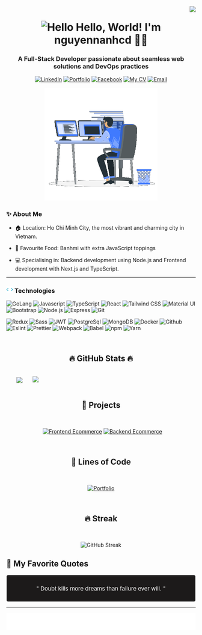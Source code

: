 <!--START_SECTION:nguyenanh-->
<img align="right" src="https://visitor-badge.laobi.icu/badge?page_id=nguyennanhcd.nguyennanhcd" />

<h1 align="center">
  <img width="25px" alt="Hello" src="https://camo.githubusercontent.com/2ec030bc751ce444be25f6ed5aa026d2a0950d5cc62603faa27f4ec72f1e7ac3/68747470733a2f2f782e747739332e66756e2f696d616765732f68692e676966">
  Hello, World! I'm nguyennanhcd 🙆‍♂️
</h1>

<h3 align="center">
  A Full-Stack Developer passionate about seamless web solutions and DevOps practices
</h3>

<div align="center">

[![LinkedIn](https://img.shields.io/badge/nguyenanh-white?style=for-the-badge&logo=Linkedin&logoColor=0A66C2)](https://www.linkedin.com/in/nguyen-anh-3974a4305/)
[![Portfolio](https://img.shields.io/badge/🌐nguyenanh-white?style=for-the-badge&logoColor=0A66C2)]()
[![Facebook](https://img.shields.io/badge/nguyenanh-white?style=for-the-badge&logo=facebook&logoColor=0866FF)](https://www.facebook.com/profile.php?id=100081242662585)
[![My CV](https://img.shields.io/badge/My_CV-white?style=for-the-badge&logo=readdotcv&logoColor=EC1C24)]()
[![Email](https://img.shields.io/badge/anh487303@gmail.com-white?style=for-the-badge&logo=gmail&logoColor=EA4335)](mailto:anh487303@gmail.com)

  <img width="300px" src="./img/image.gif" alt="Workspace">
</div>

### ✨ About Me

- 🏠 Location: Ho Chi Minh City, the most vibrant and charming city in Vietnam.

- 🥖 Favourite Food: Banhmi with extra JavaScript toppings

- 💻 Specialising in: Backend development using Node.js and Frontend development with Next.js and TypeScript.

---

<h3>
  <img width="18px" src="./img/technologies.gif">
  Technologies
</h3>

![GoLang](https://img.shields.io/badge/GoLang-black?style=flat&logo=go&logoColor=00ADD8)
![Javascript](https://img.shields.io/badge/Javascript-black?style=flat&logo=Javascript&logoColor=F7DF1E)
![TypeScript](https://img.shields.io/badge/Typescript-black?style=flat&logo=Typescript&logoColor=007ACC)
![React](https://img.shields.io/badge/React-black?style=flat&logo=react&logoColor=61DAFB)
![Tailwind CSS](https://img.shields.io/badge/Tailwind_CSS-black?style=flat&logo=tailwindcss&logoColor=06B6D4)
![Material UI](https://img.shields.io/badge/Material_UI-black?style=flat&logo=mui&logoColor=007FFF)
![Bootstrap](https://img.shields.io/badge/Bootstrap-black?style=flat&logo=bootstrap&logoColor=7952B3)
![Node.js](https://img.shields.io/badge/Node.js-black?style=flat&logo=node.js&logoColor=339933)
![Express](https://img.shields.io/badge/Express-black?style=flat&logo=express&logoColor=white)
![Git](https://img.shields.io/badge/Git-black?style=flat&logo=git&logoColor=F05032)

![Redux](https://img.shields.io/badge/Redux-black?style=flat&logo=Redux&logoColor=764ABC)
![Sass](https://img.shields.io/badge/Sass-black?style=flat&logo=Sass&logoColor=CC6699)
![JWT](https://img.shields.io/badge/JWT-black?style=flat&logo=jsonwebtokens&logoColor=white)
![PostgreSql](https://img.shields.io/badge/PostgreSQL-black?style=flat&logo=PostgreSQL&logoColor=white&labelColor=336791)
![MongoDB](https://img.shields.io/badge/MongoDB-black?style=flat&logo=mongodb&logoColor=47A248)
![Docker](https://img.shields.io/badge/Docker-black?style=flat&logo=docker&logoColor=2496ED)
![Github](https://img.shields.io/badge/Github-black?style=flat&logo=github&logoColor=00000)
![Eslint](https://img.shields.io/badge/Eslint-black?style=flat&logo=Eslint&logoColor=4B32C3)
![Prettier](https://img.shields.io/badge/Prettier-black?style=flat&logo=prettier&logoColor=F7B731)
![Webpack](https://img.shields.io/badge/Webpack-black?style=flat&logo=webpack&logoColor=8DD6F9)
![Babel](https://img.shields.io/badge/Babel-black?style=flat&logo=babel&logoColor=F9DC3E)
![npm](https://img.shields.io/badge/npm-black?style=flat&logo=npm&logoColor=CB3837)
![Yarn](https://img.shields.io/badge/Yarn-black?style=flat&logo=yarn&logoColor=2C8EBB)

<br>
<h2 align="center">🔥 GitHub Stats 🔥</h2>
<br>
<div align=center>
  <a href="#" title="nguyennanhcd">
    <img width="315" align="center" src="https://github-readme-stats.vercel.app/api/top-langs/?username=nguyennanhcd&hide=c%23,powershell,Mathematica,Ruby,Objective-C,Objective-C%2b%2b,Cuda&title_color=61dafb&text_color=ffffff&icon_color=61dafb&bg_color=20232a&langs_count=8&layout=compact&border_color=61dafb&hide_border=true" />
  </a>
  <a href="#" title="nguyennanhcd">
    <img align="right" width="434" src="https://github-readme-stats.vercel.app/api?username=nguyennanhcd&show_icons=true&theme=react&border_color=61dafb&hide_border=true" />
  </a>
</div>

<br>
<h2 align="center"> 🚀 Projects </h2>
<br>
<div align=center>

&nbsp;&nbsp;[![Frontend Ecommerce](https://github-readme-stats.vercel.app/api/pin/?username=nguyennanhcd&repo=frontend-Ecommerce&theme=gotham&border_color=54a68b)](https://github.com/nguyennanhcd/frontend-Ecommerce)
[![Backend Ecommerce](https://github-readme-stats.vercel.app/api/pin/?username=nguyennanhcd&repo=backend-Ecommerce&theme=gotham&border_color=54a68b)](https://github.com/nguyennanhcd/backend-Ecommerce)

</div>

<br>
<h2 align="center"> 📝 Lines of Code </h2>
<br>
<div align=center>


[![Portfolio](https://github-readme-stats.vercel.app/api/pin/?username=nguyennanhcd&repo=Portfolio&theme=gotham&border_color=54a68b)](https://github.com/nguyennanhcd/Portfolio)


</div>

<br>
<h2 align="center"> 🔥 Streak </h2>
<br>

<div align=center>

![GitHub Streak](https://streak-stats.demolab.com?user=nguyennanhcd&theme=rising-sun&date_format=j%2Fn%5B%2FY%5D&border=e78e42&currStreakNum=e78e42&sideNums=e78e42&dates=fef7ee)

</div>

## 💬 My Favorite Quotes

<div align="center" style=" height: 50px; display: flex; justify-content: center; align-items: center; border: 1px solid #ddd; padding: 10px; border-radius: 5px; background-color: rgb(28, 26, 26); color: white;">
  <span align="center" style="font-size: 15px;">" Doubt kills more dreams than failure ever will. "</span>
  
</div>

---

<div align="center">

![Thank you](./svg/thanks.svg)

</div>

<!--END_SECTION:nguyenanh-->
